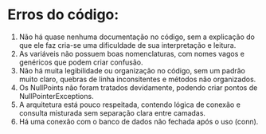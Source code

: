 # Erros do código:
1. Não há quase nenhuma documentação no código, sem a explicação do que ele faz cria-se uma dificuldade de sua interpretação e leitura.
2. As variáveis não possuem boas nomenclaturas, com nomes vagos e genéricos que podem criar confusão.
3. Não há muita legibilidade ou organização no código, sem um padrão muito claro, quebras de linha inconsitentes e métodos não organizados.
4. Os NullPoints não foram tratados devidamente, podendo criar pontos de NullPointerExceptions.
5. A arquitetura está pouco respeitada, contendo lógica de conexão e consulta misturada sem separação clara entre camadas.
6. Há uma conexão com o banco de dados não fechada após o uso (conn).  
